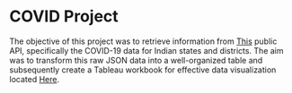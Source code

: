 # COVID Project
The objective of this project was to retrieve information from [This](https://api.covid19india.org/state_district_wise.json) public API, specifically the COVID-19 data for Indian states and districts. The aim was to transform this raw JSON data into a well-organized table and subsequently create a Tableau workbook for effective data visualization located [Here](https://public.tableau.com/app/profile/cody.ray5575/viz/COVID_Project_17045784159730/Dashboard1?publish=yes).